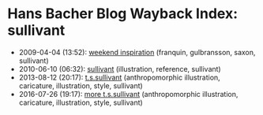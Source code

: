 # Hans Bacher Blog Wayback Index: sullivant

* 2009-04-04 (13:52): [weekend inspiration](https://web.archive.org/web/https://one1more2time3.wordpress.com/2009/04/04/weekend-inspiration/) (franquin, gulbransson, saxon, sullivant)
* 2010-06-10 (06:32): [sullivant](https://web.archive.org/web/https://one1more2time3.wordpress.com/2010/06/10/sullivant/) (illustration, reference, sullivant)
* 2013-08-12 (20:17): [t.s.sullivant](https://web.archive.org/web/https://one1more2time3.wordpress.com/2013/08/12/t-s-sullivant/) (anthropomorphic illustration, caricature, illustration, style, sullivant)
* 2016-07-26 (19:17): [more t.s.sullivant](https://web.archive.org/web/https://one1more2time3.wordpress.com/2016/07/26/more-t-s-sullivant/) (anthropomorphic illustration, caricature, illustration, style, sullivant)